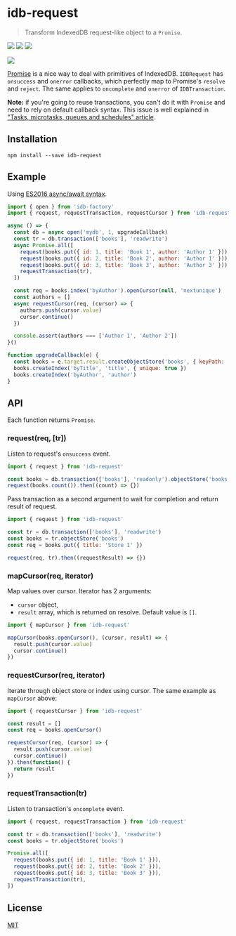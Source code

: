 # idb-request

> Transform IndexedDB request-like object to a `Promise`.

[![](https://img.shields.io/npm/v/idb-request.svg)](https://npmjs.org/package/idb-request)
[![](https://img.shields.io/travis/treojs/idb-request.svg)](https://travis-ci.org/treojs/idb-request)
[![](http://img.shields.io/npm/dm/idb-request.svg)](https://npmjs.org/package/idb-request)

[![](https://saucelabs.com/browser-matrix/idb-request.svg)](https://saucelabs.com/u/idb-request)

[Promise](https://developer.mozilla.org/en/docs/Web/JavaScript/Reference/Global_Objects/Promise) is a nice way to deal with primitives of IndexedDB. `IDBRequest` has `onsuccess` and `onerror` callbacks, which perfectly map to Promise's `resolve` and `reject`. The same applies to `oncomplete` and `onerror` of `IDBTransaction`.

**Note:** if you're going to reuse transactions, you can't do it with `Promise` and need to rely on default callback syntax. This issue is well explained in ["Tasks, microtasks, queues and schedules" article](https://jakearchibald.com/2015/tasks-microtasks-queues-and-schedules/).

## Installation

    npm install --save idb-request

## Example

Using [ES2016 async/await syntax](http://tc39.github.io/ecmascript-asyncawait/).

```js
import { open } from 'idb-factory'
import { request, requestTransaction, requestCursor } from 'idb-request'

async () => {  
  const db = async open('mydb', 1, upgradeCallback)
  const tr = db.transaction(['books'], 'readwrite')
  async Promise.all([
    request(books.put({ id: 1, title: 'Book 1', author: 'Author 1' })),
    request(books.put({ id: 2, title: 'Book 2', author: 'Author 1' })),
    request(books.put({ id: 3, title: 'Book 3', author: 'Author 3' })),
    requestTransaction(tr),
  ])

  const req = books.index('byAuthor').openCursor(null, 'nextunique')
  const authors = []
  async requestCursor(req, (cursor) => {
    authors.push(cursor.value)
    cursor.continue()
  })

  console.assert(authors === ['Author 1', 'Author 2'])
}()

function upgradeCallback(e) {
  const books = e.target.result.createObjectStore('books', { keyPath: 'id' })
  books.createIndex('byTitle', 'title', { unique: true })
  books.createIndex('byAuthor', 'author')
}
```

## API

Each function returns `Promise`.

### request(req, [tr])

Listen to request's `onsuccess` event.

```js
import { request } from 'idb-request'

const books = db.transaction(['books'], 'readonly').objectStore('books')
request(books.count()).then((count) => {})
```

Pass transaction as a second argument to wait for completion and return result of request.

```js
import { request } from 'idb-request'

const tr = db.transaction(['books'], 'readwrite')
const books = tr.objectStore('books')
const req = books.put({ title: 'Store 1' })

request(req, tr).then((requestResult) => {})
```

### mapCursor(req, iterator)

Map values over cursor.
Iterator has 2 arguments:
- `cursor` object,
- `result` array, which is returned on resolve. Default value is `[]`.

```js
import { mapCursor } from 'idb-request'

mapCursor(books.openCursor(), (cursor, result) => {
  result.push(cursor.value)
  cursor.continue()
})
```

### requestCursor(req, iterator)

Iterate through object store or index using cursor.
The same example as `mapCursor` above:

```js
import { requestCursor } from 'idb-request'

const result = []
const req = books.openCursor()

requestCursor(req, (cursor) => {
  result.push(cursor.value)
  cursor.continue()
}).then(function() {
  return result
})
```

### requestTransaction(tr)

Listen to transaction's `oncomplete` event.

```js
import { request, requestTransaction } from 'idb-request'

const tr = db.transaction(['books'], 'readwrite')
const books = tr.objectStore('books')

Promise.all([
  request(books.put({ id: 1, title: 'Book 1' })),
  request(books.put({ id: 2, title: 'Book 2' })),
  request(books.put({ id: 3, title: 'Book 3' })),
  requestTransaction(tr),
])
```

## License

[MIT](./LICENSE)
